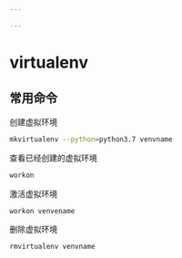```yaml
---

---
```


# virtualenv

## 常用命令

创建虚拟环境

```sh
mkvirtualenv --python=python3.7 venvname
```

查看已经创建的虚拟环境

```sh
workon 
```

激活虚拟环境

```sh
workon venvename
```

删除虚拟环境

```sh
rmvirtualenv venvname
```